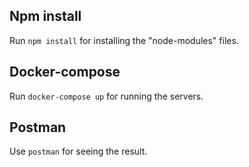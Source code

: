 ##  Npm install

Run `npm install` for installing the "node-modules" files.


##  Docker-compose

Run `docker-compose up` for running the servers.

##  Postman

Use `postman` for seeing the result.

